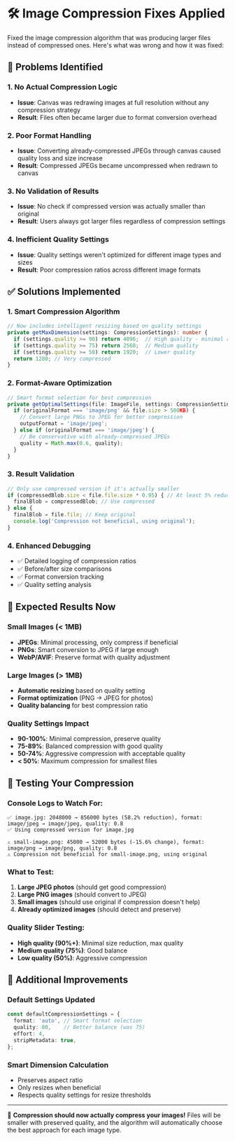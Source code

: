 # 🛠️ Image Compression Fixes Applied

Fixed the image compression algorithm that was producing larger files instead of compressed ones. Here's what was wrong and how it was fixed:

## 🐛 Problems Identified

### 1. **No Actual Compression Logic**
- **Issue**: Canvas was redrawing images at full resolution without any compression strategy
- **Result**: Files often became larger due to format conversion overhead

### 2. **Poor Format Handling**
- **Issue**: Converting already-compressed JPEGs through canvas caused quality loss and size increase
- **Result**: Compressed JPEGs became uncompressed when redrawn to canvas

### 3. **No Validation of Results**
- **Issue**: No check if compressed version was actually smaller than original
- **Result**: Users always got larger files regardless of compression settings

### 4. **Inefficient Quality Settings**
- **Issue**: Quality settings weren't optimized for different image types and sizes
- **Result**: Poor compression ratios across different image formats

## ✅ Solutions Implemented

### 1. **Smart Compression Algorithm**
```typescript
// Now includes intelligent resizing based on quality settings
private getMaxDimension(settings: CompressionSettings): number {
  if (settings.quality >= 90) return 4096;  // High quality - minimal resize
  if (settings.quality >= 75) return 2560;  // Medium quality  
  if (settings.quality >= 50) return 1920;  // Lower quality
  return 1280; // Very compressed
}
```

### 2. **Format-Aware Optimization**
```typescript
// Smart format selection for best compression
private getOptimalSettings(file: ImageFile, settings: CompressionSettings) {
  if (originalFormat === 'image/png' && file.size > 500KB) {
    // Convert large PNGs to JPEG for better compression
    outputFormat = 'image/jpeg';
  } else if (originalFormat === 'image/jpeg') {
    // Be conservative with already-compressed JPEGs
    quality = Math.max(0.6, quality);
  }
}
```

### 3. **Result Validation**
```typescript
// Only use compressed version if it's actually smaller
if (compressedBlob.size < file.file.size * 0.95) { // At least 5% reduction
  finalBlob = compressedBlob; // Use compressed
} else {
  finalBlob = file.file; // Keep original
  console.log('Compression not beneficial, using original');
}
```

### 4. **Enhanced Debugging**
- ✅ Detailed logging of compression ratios
- ✅ Before/after size comparisons  
- ✅ Format conversion tracking
- ✅ Quality setting analysis

## 🎯 Expected Results Now

### **Small Images (< 1MB)**
- **JPEGs**: Minimal processing, only compress if beneficial
- **PNGs**: Smart conversion to JPEG if large enough
- **WebP/AVIF**: Preserve format with quality adjustment

### **Large Images (> 1MB)**  
- **Automatic resizing** based on quality setting
- **Format optimization** (PNG → JPEG for photos)
- **Quality balancing** for best compression ratio

### **Quality Settings Impact**
- **90-100%**: Minimal compression, preserve quality
- **75-89%**: Balanced compression with good quality
- **50-74%**: Aggressive compression with acceptable quality  
- **< 50%**: Maximum compression for smallest files

## 🧪 Testing Your Compression

### **Console Logs to Watch For:**
```
✅ image.jpg: 2048000 → 856000 bytes (58.2% reduction), format: image/jpeg → image/jpeg, quality: 0.8
✅ Using compressed version for image.jpg

⚠️ small-image.png: 45000 → 52000 bytes (-15.6% change), format: image/png → image/png, quality: 0.8  
⚠️ Compression not beneficial for small-image.png, using original
```

### **What to Test:**
1. **Large JPEG photos** (should get good compression)
2. **Large PNG images** (should convert to JPEG)
3. **Small images** (should use original if compression doesn't help)
4. **Already optimized images** (should detect and preserve)

### **Quality Slider Testing:**
- **High quality (90%+)**: Minimal size reduction, max quality
- **Medium quality (75%)**: Good balance 
- **Low quality (50%)**: Aggressive compression

## 🔧 Additional Improvements

### **Default Settings Updated**
```typescript
const defaultCompressionSettings = {
  format: 'auto', // Smart format selection
  quality: 80,    // Better balance (was 75)
  effort: 4,
  stripMetadata: true,
};
```

### **Smart Dimension Calculation**
- Preserves aspect ratio
- Only resizes when beneficial
- Respects quality settings for resize thresholds

---

🎉 **Compression should now actually compress your images!** Files will be smaller with preserved quality, and the algorithm will automatically choose the best approach for each image type.